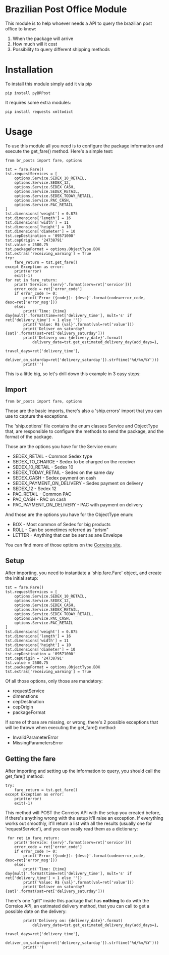 # Brazilian Post Office Module

This module is to help whoever needs a API to query the brazilian post office to know:
1. When the package will arrive
2. How much will it cost
3. Possibility to query different shipping methods

# Installation
To install this module simply add it via pip

    pip install pyBRPost

It requires some extra modules:

    pip install requests xmltodict
    
# Usage
To use this module all you need is to configure the package information and execute the get_fare()
method. Here's a simple test:

    from br_posts import fare, options
    
    tst = fare.Fare()
    tst.requestServices = [
        options.Service.SEDEX_10_RETAIL,
        options.Service.SEDEX_12,
        options.Service.SEDEX_CASH,
        options.Service.SEDEX_RETAIL,
        options.Service.SEDEX_TODAY_RETAIL,
        options.Service.PAC_CASH,
        options.Service.PAC_RETAIL
    ]
    tst.dimensions['weight'] = 0.875
    tst.dimensions['length'] = 16
    tst.dimensions['width'] = 11
    tst.dimensions['height'] = 10
    tst.dimensions['diameter'] = 10
    tst.cepDestination = '09571000'
    tst.cepOrigin = '24738791'
    tst.value = 2500.75
    tst.packageFormat = options.ObjectType.BOX
    tst.extras['receiving_warning'] = True
    try:
        fare_return = tst.get_fare()
    except Exception as error:
        print(error)
        exit(-1)
    for ret in fare_return:
        print('Service: {serv}'.format(serv=ret['service']))
        error_code = ret['error_code']
        if error_code != 0:
            print('Error ({code}): {desc}'.format(code=error_code, desc=ret['error_msg']))
        else:
            print('Time: {time} day{mult}'.format(time=ret['delivery_time'], mult='s' if ret['delivery_time'] > 1 else ''))
            print('Value: R$ {val}'.format(val=ret['value']))
            print('Deliver on saturday? {sat}'.format(sat=ret['delivery_saturday']))
            print('Delivery on: {delivery_date}'.format(
                delivery_date=tst.get_estimated_delivery_day(add_days=1,
                                                             travel_days=ret['delivery_time'],
                                                             deliver_on_saturday=ret['delivery_saturday']).strftime('%d/%m/%Y')))
            print('')

This is a little big, so let's drill down this example in 3 easy steps:
## Import
    from br_posts import fare, options
    
Those are the basic imports, there's also a 'ship.errors' import that you can use to capture
the exceptions.

The 'ship.options' file contains the enum classes Service and ObjectType that, are responsible to configure
the methods to send the package, and the format of the package.

Those are the options you have for the Service enum:
* SEDEX_RETAIL - Common Sedex type
* SEDEX_TO_CHARGE - Sedex to be charged on the receiver
* SEDEX_10_RETAIL - Sedex 10
* SEDEX_TODAY_RETAIL - Sedex on the same day
* SEDEX_CASH - Sedex payment on cash
* SEDEX_PAYMENT_ON_DELIVERY - Sedex payment on delivery
* SEDEX_12 - Sedex 12 
* PAC_RETAIL - Common PAC
* PAC_CASH - PAC on cash
* PAC_PAYMENT_ON_DELIVERY - PAC with payment on delivery

And those are the options you have for the ObjectType enum:
* BOX - Most common of Sedex for big products
* ROLL - Can be sometimes referred as "prism"
* LETTER - Anything that can be sent as ane Envelope

You can find more of those options on the [Correios site](http://correios.com.br/).

## Setup
After importing, you need to instantiate a 'ship.fare.Fare' object, and create the initial setup:

    tst = fare.Fare()
    tst.requestServices = [
        options.Service.SEDEX_10_RETAIL,
        options.Service.SEDEX_12,
        options.Service.SEDEX_CASH,
        options.Service.SEDEX_RETAIL,
        options.Service.SEDEX_TODAY_RETAIL,
        options.Service.PAC_CASH,
        options.Service.PAC_RETAIL
    ]
    tst.dimensions['weight'] = 0.875
    tst.dimensions['length'] = 16
    tst.dimensions['width'] = 11
    tst.dimensions['height'] = 10
    tst.dimensions['diameter'] = 10
    tst.cepDestination = '09571000'
    tst.cepOrigin = '24738791'
    tst.value = 2500.75
    tst.packageFormat = options.ObjectType.BOX
    tst.extras['receiving_warning'] = True
    
Of all those options, only those are mandatory:
* requestService
* dimenstions
* cepDestination
* cepOrigin
* packageFormat

If some of those are missing, or wrong, there's 2 possible exceptions that will be thrown when
executing the get_fare() method:
* InvalidParameterError
* MissingParametersError

## Getting the fare
After importing and setting up the information to query, you should call the get_fare() method:

    try:
        fare_return = tst.get_fare()
    except Exception as error:
        print(error)
        exit(-1)

This method will POST the Correios API with the setup you created before, if there's anything wrong
with the setup it'll raise an exception. If everything works out smoothly, it'll return a list
with all the results (usually one for 'requestService'), and you can easily read them as a dictionary:

     for ret in fare_return:
        print('Service: {serv}'.format(serv=ret['service']))
        error_code = ret['error_code']
        if error_code != 0:
            print('Error ({code}): {desc}'.format(code=error_code, desc=ret['error_msg']))
        else:
            print('Time: {time} day{mult}'.format(time=ret['delivery_time'], mult='s' if ret['delivery_time'] > 1 else ''))
            print('Value: R$ {val}'.format(val=ret['value']))
            print('Deliver on saturday? {sat}'.format(sat=ret['delivery_saturday']))

There's one "gift" inside this package that has **nothing** to do with the Correios API, an 
estimated delivery method, that you can call to get a possible date on the delivery: 

            print('Delivery on: {delivery_date}'.format(
                delivery_date=tst.get_estimated_delivery_day(add_days=1,
                                                             travel_days=ret['delivery_time'],
                                                             deliver_on_saturday=ret['delivery_saturday']).strftime('%d/%m/%Y')))
            print('')
